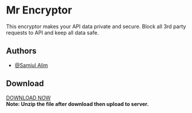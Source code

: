 # Mr Encryptor
This encryptor makes your API data private and secure. Block all 3rd party requests to API and keep all data safe.


## Authors
- [@Samiul Alim](https://t.me/samiulalim1230)


## Download 
<a href="https://github.com/samiulalim1/mr-encryptor/raw/main/mr.encryptor.zip">DOWNLOAD NOW</a><br>
<b>Note: Unzip the file after download then upload to server.</b>
